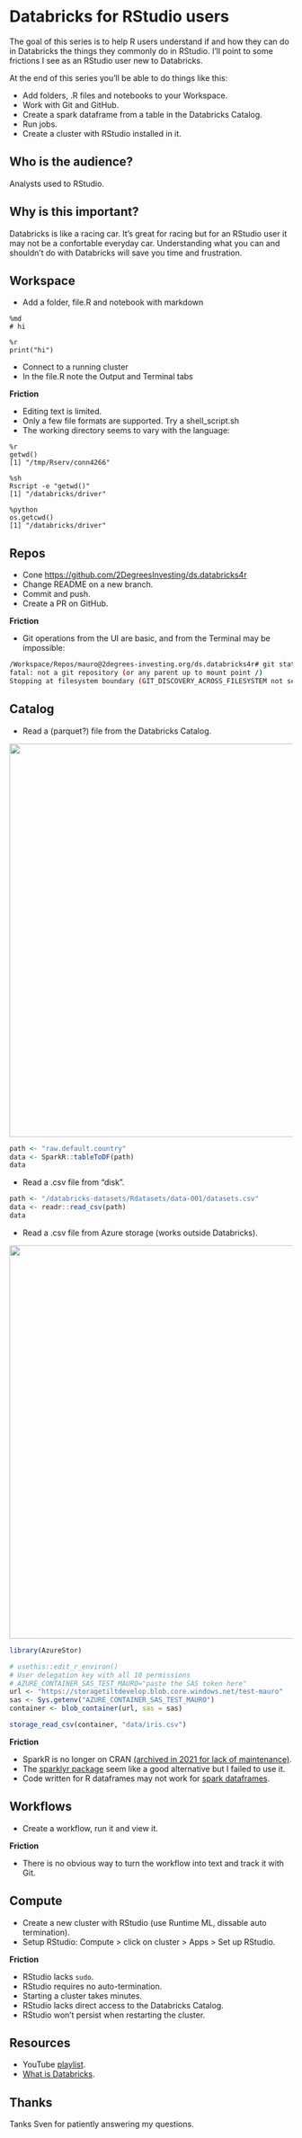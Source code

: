 
# Databricks for RStudio users

The goal of this series is to help R users understand if and how they
can do in Databricks the things they commonly do in RStudio. I’ll point
to some frictions I see as an RStudio user new to Databricks.

At the end of this series you’ll be able to do things like this:

- Add folders, .R files and notebooks to your Workspace.
- Work with Git and GitHub.
- Create a spark dataframe from a table in the Databricks Catalog.
- Run jobs.
- Create a cluster with RStudio installed in it.

## Who is the audience?

Analysts used to RStudio.

## Why is this important?

Databricks is like a racing car. It’s great for racing but for an
RStudio user it may not be a confortable everyday car. Understanding
what you can and shouldn’t do with Databricks will save you time and
frustration.

## Workspace

- Add a folder, file.R and notebook with markdown

<!-- -->

    %md 
    # hi

    %r
    print("hi")

- Connect to a running cluster
- In the file.R note the Output and Terminal tabs

**Friction**

- Editing text is limited.
- Only a few file formats are supported. Try a shell_script.sh
- The working directory seems to vary with the language:

<!-- -->

    %r
    getwd()
    [1] "/tmp/Rserv/conn4266"

    %sh
    Rscript -e "getwd()"
    [1] "/databricks/driver"

    %python
    os.getcwd()
    [1] "/databricks/driver"

## Repos

- Cone <https://github.com/2DegreesInvesting/ds.databricks4r>
- Change README on a new branch.
- Commit and push.
- Create a PR on GitHub.

**Friction**

- Git operations from the UI are basic, and from the Terminal may be
  impossible:

``` bash
/Workspace/Repos/mauro@2degrees-investing.org/ds.databricks4r# git status
fatal: not a git repository (or any parent up to mount point /)
Stopping at filesystem boundary (GIT_DISCOVERY_ACROSS_FILESYSTEM not set).
```

## Catalog

- Read a (parquet?) file from the Databricks Catalog.

<image width=700 src=https://github.com/2DegreesInvesting/ds.databricks4r/assets/5856545/a632de43-c83e-41be-9577-3b7c89019156>

``` r
path <- "raw.default.country"
data <- SparkR::tableToDF(path)
data
```

- Read a .csv file from “disk”.

``` r
path <- "/databricks-datasets/Rdatasets/data-001/datasets.csv"
data <- readr::read_csv(path)
data
```

- Read a .csv file from Azure storage (works outside Databricks).

<img width=700 src=https://github.com/2DegreesInvesting/tiltIndicator/assets/5856545/f8aa5a3e-ebff-48e6-87eb-889f477c8831>

``` r
library(AzureStor)

# usethis::edit_r_environ()
# User delegation key with all 10 permissions
# AZURE_CONTAINER_SAS_TEST_MAURO="paste the SAS token here"
url <- "https://storagetiltdevelop.blob.core.windows.net/test-mauro"
sas <- Sys.getenv("AZURE_CONTAINER_SAS_TEST_MAURO")
container <- blob_container(url, sas = sas)

storage_read_csv(container, "data/iris.csv")
```

**Friction**

- SparkR is no longer on CRAN [(archived in 2021 for lack of
  maintenance)](https://cran.r-project.org/web/packages/SparkR/index.html).
- The [sparklyr
  package](https://spark.rstudio.com/deployment/databricks-cluster.html)
  seem like a good alternative but I failed to use it.
- Code written for R dataframes may not work for [spark
  dataframes](https://spark.apache.org/docs/latest/sparkr.html#sparkdataframe-operations).

## Workflows

- Create a workflow, run it and view it.

**Friction**

- There is no obvious way to turn the workflow into text and track it
  with Git.

## Compute

- Create a new cluster with RStudio (use Runtime ML, dissable auto
  termination).
- Setup RStudio: Compute \> click on cluster \> Apps \> Set up RStudio.

**Friction**

- RStudio lacks `sudo`.
- RStudio requires no auto-termination.
- Starting a cluster takes minutes.
- RStudio lacks direct access to the Databricks Catalog.
- RStudio won’t persist when restarting the cluster.

## Resources

- YouTube [playlist](https://bit.ly/ds-incubator-videos).
- [What is
  Databricks](https://docs.databricks.com/en/introduction/index.html).

## Thanks

Tanks Sven for patiently answering my questions.
